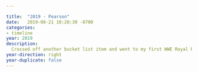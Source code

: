 ```yaml
---

title:  "2019 - Pearson"
date:   2019-08-21 10:28:30 -0700
categories:
- timeline
year: 2019
description: 
  Crossed off another bucket list item and went to my first WWE Royal Rumble at Chase Field and got to see some of my favorite superstars live in an unforgettable night of action.
year-direction: right
year-duplicate: false
---
```

